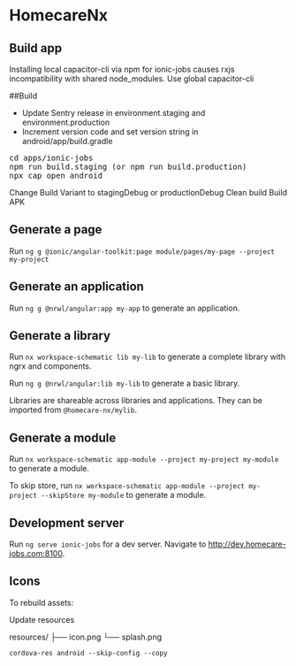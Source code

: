 # HomecareNx

## Build app

Installing local capacitor-cli via npm for ionic-jobs causes rxjs incompatibility with shared node_modules.
Use global capacitor-cli

##Build

- Update Sentry release in environment.staging and environment.production
- Increment version code and set version string in android/app/build.gradle

<pre>
cd apps/ionic-jobs
npm run build.staging (or npm run build.production)
npx cap open android
</pre>

Change Build Variant to stagingDebug or productionDebug
Clean build
Build APK

## Generate a page

Run `ng g @ionic/angular-toolkit:page module/pages/my-page --project my-project`

## Generate an application

Run `ng g @nrwl/angular:app my-app` to generate an application.

## Generate a library

Run `nx workspace-schematic lib my-lib` to generate a complete library with ngrx and components.

Run `ng g @nrwl/angular:lib my-lib` to generate a basic library.

Libraries are shareable across libraries and applications. They can be imported from `@homecare-nx/mylib`.

## Generate a module

Run `nx workspace-schematic app-module --project my-project my-module` to generate a module.

To skip store, run `nx workspace-schematic app-module --project my-project --skipStore my-module` to generate a module.

## Development server

Run `ng serve ionic-jobs` for a dev server. Navigate to http://dev.homecare-jobs.com:8100.

## Icons

To rebuild assets:

Update resources

resources/
├── icon.png
└── splash.png

    cordova-res android --skip-config --copy
